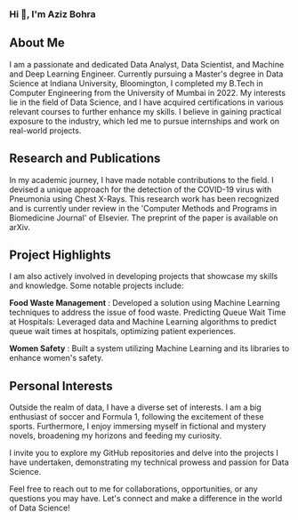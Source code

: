 ### Hi 👋, I'm Aziz Bohra

## About Me
I am a passionate and dedicated Data Analyst, Data Scientist, and Machine and Deep Learning Engineer. Currently pursuing a Master's degree in Data Science at Indiana University, Bloomington, I completed my B.Tech in Computer Engineering from the University of Mumbai in 2022. My interests lie in the field of Data Science, and I have acquired certifications in various relevant courses to further enhance my skills. I believe in gaining practical exposure to the industry, which led me to pursue internships and work on real-world projects.

## Research and Publications
In my academic journey, I have made notable contributions to the field. I devised a unique approach for the detection of the COVID-19 virus with Pneumonia using Chest X-Rays. This research work has been recognized and is currently under review in the 'Computer Methods and Programs in Biomedicine Journal' of Elsevier. The preprint of the paper is available on arXiv.

## Project Highlights
I am also actively involved in developing projects that showcase my skills and knowledge. Some notable projects include:

**Food Waste Management** : Developed a solution using Machine Learning techniques to address the issue of food waste.
Predicting Queue Wait Time at Hospitals: Leveraged data and Machine Learning algorithms to predict queue wait times at hospitals, optimizing patient experiences.

**Women Safety** : Built a system utilizing Machine Learning and its libraries to enhance women's safety.

## Personal Interests
Outside the realm of data, I have a diverse set of interests. I am a big enthusiast of soccer and Formula 1, following the excitement of these sports. Furthermore, I enjoy immersing myself in fictional and mystery novels, broadening my horizons and feeding my curiosity.

I invite you to explore my GitHub repositories and delve into the projects I have undertaken, demonstrating my technical prowess and passion for Data Science.

Feel free to reach out to me for collaborations, opportunities, or any questions you may have. Let's connect and make a difference in the world of Data Science!


<!--
**azizbohra17/azizbohra17** is a ✨ _special_ ✨ repository because its `README.md` (this file) appears on your GitHub profile.

Here are some ideas to get you started:

- 🔭 I’m currently working on ...
- 🌱 I’m currently learning ...
- 👯 I’m looking to collaborate on ...
- 🤔 I’m looking for help with ...
- 💬 Ask me about ...
- 📫 How to reach me: ...
- 😄 Pronouns: ...
- ⚡ Fun fact: ...
-->
